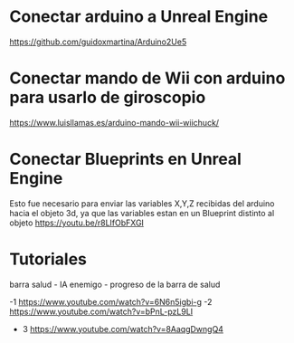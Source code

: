 # Conectar arduino a Unreal Engine

https://github.com/guidoxmartina/Arduino2Ue5

# Conectar mando de Wii con arduino para usarlo de giroscopio

https://www.luisllamas.es/arduino-mando-wii-wiichuck/


# Conectar Blueprints en Unreal Engine

Esto fue necesario para enviar las variables X,Y,Z recibidas del arduino hacia el objeto 3d, ya que las variables estan en un Blueprint distinto al objeto
https://youtu.be/r8LIfObFXGI

# Tutoriales
 barra salud - IA enemigo - progreso de la barra de salud

-1 https://www.youtube.com/watch?v=6N6n5igbi-g
-2 https://www.youtube.com/watch?v=bPnL-pzL9LI
- 3 https://www.youtube.com/watch?v=8AaqgDwngQ4    
